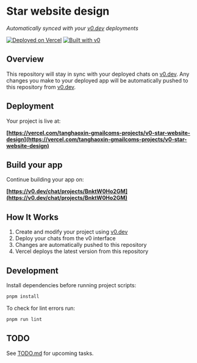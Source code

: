 # Star website design

*Automatically synced with your [v0.dev](https://v0.dev) deployments*

[![Deployed on Vercel](https://img.shields.io/badge/Deployed%20on-Vercel-black?style=for-the-badge&logo=vercel)](https://vercel.com/tanghaoxin-gmailcoms-projects/v0-star-website-design)
[![Built with v0](https://img.shields.io/badge/Built%20with-v0.dev-black?style=for-the-badge)](https://v0.dev/chat/projects/BnktW0Ho2GM)

## Overview

This repository will stay in sync with your deployed chats on [v0.dev](https://v0.dev).
Any changes you make to your deployed app will be automatically pushed to this repository from [v0.dev](https://v0.dev).

## Deployment

Your project is live at:

**[https://vercel.com/tanghaoxin-gmailcoms-projects/v0-star-website-design](https://vercel.com/tanghaoxin-gmailcoms-projects/v0-star-website-design)**

## Build your app

Continue building your app on:

**[https://v0.dev/chat/projects/BnktW0Ho2GM](https://v0.dev/chat/projects/BnktW0Ho2GM)**

## How It Works

1. Create and modify your project using [v0.dev](https://v0.dev)
2. Deploy your chats from the v0 interface
3. Changes are automatically pushed to this repository
4. Vercel deploys the latest version from this repository

## Development

Install dependencies before running project scripts:

```bash
pnpm install
```

To check for lint errors run:

```bash
pnpm run lint
```
## TODO

See [TODO.md](TODO.md) for upcoming tasks.

